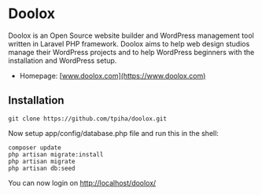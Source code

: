 Doolox
======

Doolox is an Open Source website builder and WordPress management tool written in Laravel PHP framework. Doolox aims to help web design studios manage their WordPress projects and to help WordPress beginners with the installation and WordPress setup.

* Homepage: [www.doolox.com](https://www.doolox.com)

## Installation ##

```
git clone https://github.com/tpiha/doolox.git
```

Now setup app/config/database.php file and run this in the shell:

```
composer update
php artisan migrate:install
php artisan migrate
php artisan db:seed
```

You can now login on [http://localhost/doolox/](http://localhost/doolox/)